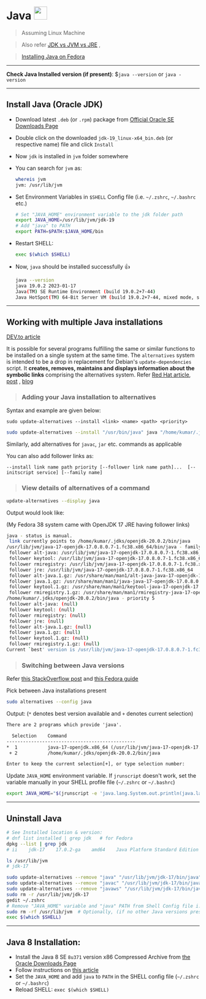# Java <img src='https://cdn-icons-png.flaticon.com/512/5968/5968282.png' width="34">

> Assuming Linux Machine

> Also refer [JDK vs JVM vs JRE](https://www.digitalocean.com/community/tutorials/difference-jdk-vs-jre-vs-jvm) ,

> [Installing Java on Fedora](https://phoenixnap.com/kb/fedora-install-java)

---

**Check Java Installed version (if present)**: $`java --version` or `java -version`

---

## Install Java (Oracle JDK)

- Download latest `.deb` (or `.rpm`) package from [Official Oracle SE Downloads Page](https://www.oracle.com/java/technologies/downloads/)
- Double click on the downloaded `jdk-19_linux-x64_bin.deb` (or respective name) file and click `Install`
- Now `jdk` is installed in `jvm` folder somewhere
- You can search for `jvm` as:

  ```sh
  whereis jvm
  jvm: /usr/lib/jvm
  ```

- Set Environment Variables in `$SHELL` Config file (i.e. `~/.zshrc`, `~/.bashrc` etc.)

  ```sh
  # Set "JAVA_HOME" environment variable to the jdk folder path
  export JAVA_HOME=/usr/lib/jvm/jdk-19
  # Add "java" to PATH
  export PATH=$PATH:$JAVA_HOME/bin
  ```

- Restart SHELL:

  ```sh
  exec $(which $SHELL)
  ```

- Now, `java` should be installed successfully :thumbsup:

  ```sh
  java --version
  java 19.0.2 2023-01-17
  Java(TM) SE Runtime Environment (build 19.0.2+7-44)
  Java HotSpot(TM) 64-Bit Server VM (build 19.0.2+7-44, mixed mode, sharing)
  ```

---

## Working with multiple Java installations

[DEV.to article](https://dev.to/thegroo/install-and-manage-multiple-java-versions-on-linux-using-alternatives-5e93)

It is possible for several programs fulfilling the same or similar functions to be installed on a single system at the same time. The `alternatives` system is intended to be a drop in replacement for Debian's `update-dependencies` script. It **creates, removes, maintains and displays information about the symbolic links** comprising the alternatives system. Refer [Red Hat article](https://www.redhat.com/sysadmin/alternatives-command), [post](https://www.baeldung.com/linux/update-alternatives-command) , [blog](https://www.studytonight.com/linux-guide/update-alternatives-command-in-linux)

> ### Adding your Java installation to alternatives

Syntax and example are given below:

`sudo update-alternatives --install <link> <name> <path> <priority>`

```sh
sudo update-alternatives --install "/usr/bin/java" java "/home/kumar/.jdks/openjdk-20.0.2/bin/java" 5
```

Similarly, add alternatives for `javac`, `jar` etc. commands as applicable

You can also add follower links as:

`--install link name path priority [--follower link name path]...  [--initscript service] [--family name]`

> ### View details of alternatives of a command

```sh
update-alternatives --display java
```

Output would look like:

(My Fedora 38 system came with OpenJDK 17 JRE having follower links)

```sh
java - status is manual.
 link currently points to /home/kumar/.jdks/openjdk-20.0.2/bin/java
/usr/lib/jvm/java-17-openjdk-17.0.8.0.7-1.fc38.x86_64/bin/java - family java-17-openjdk.x86_64 priority 17000807
 follower alt-java: /usr/lib/jvm/java-17-openjdk-17.0.8.0.7-1.fc38.x86_64/bin/alt-java
 follower keytool: /usr/lib/jvm/java-17-openjdk-17.0.8.0.7-1.fc38.x86_64/bin/keytool
 follower rmiregistry: /usr/lib/jvm/java-17-openjdk-17.0.8.0.7-1.fc38.x86_64/bin/rmiregistry
 follower jre: /usr/lib/jvm/java-17-openjdk-17.0.8.0.7-1.fc38.x86_64
 follower alt-java.1.gz: /usr/share/man/man1/alt-java-java-17-openjdk-17.0.8.0.7-1.fc38.x86_64.1.gz
 follower java.1.gz: /usr/share/man/man1/java-java-17-openjdk-17.0.8.0.7-1.fc38.x86_64.1.gz
 follower keytool.1.gz: /usr/share/man/man1/keytool-java-17-openjdk-17.0.8.0.7-1.fc38.x86_64.1.gz
 follower rmiregistry.1.gz: /usr/share/man/man1/rmiregistry-java-17-openjdk-17.0.8.0.7-1.fc38.x86_64.1.gz
/home/kumar/.jdks/openjdk-20.0.2/bin/java - priority 5
 follower alt-java: (null)
 follower keytool: (null)
 follower rmiregistry: (null)
 follower jre: (null)
 follower alt-java.1.gz: (null)
 follower java.1.gz: (null)
 follower keytool.1.gz: (null)
 follower rmiregistry.1.gz: (null)
Current `best' version is /usr/lib/jvm/java-17-openjdk-17.0.8.0.7-1.fc38.x86_64/bin/java.
```

> ### Switching between Java versions

Refer [this StackOverflow post](https://askubuntu.com/questions/740757/switch-between-multiple-java-versions) and [this Fedora guide](https://docs.fedoraproject.org/en-US/quick-docs/installing-java/#_switching_between_java_versions)

Pick between Java installations present

```sh
sudo alternatives --config java
```

Output: (`*` denotes best version available and `+` denotes current selection)

```txt
There are 2 programs which provide 'java'.

  Selection    Command
-----------------------------------------------
*  1           java-17-openjdk.x86_64 (/usr/lib/jvm/java-17-openjdk-17.0.8.0.7-1.fc38.x86_64/bin/java)
 + 2           /home/kumar/.jdks/openjdk-20.0.2/bin/java

Enter to keep the current selection[+], or type selection number:
```

Update `JAVA_HOME` environment variable. If `jrunscript` doesn't work, set the variable manually in your SHELL profile file (`~/.zshrc` or `~/.bashrc`)

```sh
export JAVA_HOME="$(jrunscript -e 'java.lang.System.out.println(java.lang.System.getProperty("java.home"));')"
```

---

## Uninstall Java

```sh
# See Installed location & version:
# dnf list installed | grep jdk   # for Fedora
dpkg --list | grep jdk
# ii    jdk-17    17.0.2-ga    amd64    Java Platform Standard Edition Development Kit

ls /usr/lib/jvm
# jdk-17

sudo update-alternatives --remove "java" "/usr/lib/jvm/jdk-17/bin/java"
sudo update-alternatives --remove "javac" "/usr/lib/jvm/jdk-17/bin/javac"
sudo update-alternatives --remove "javaws" "/usr/lib/jvm/jdk-17/bin/javaws"
sudo rm -r /usr/lib/jvm/jdk-17
gedit ~/.zshrc
# Remove "JAVA_HOME" variable and "java" PATH from Shell Config file i.e. ~/.zshrc, ~/.bashrc etc.
sudo rm -rf /usr/lib/jvm  # Optionally, (if no other Java versions present)
exec $(which $SHELL)
```

---

## Java 8 Installation:

- Install the Java 8 SE `8u371` version x86 Compressed Archive from [the Oracle Downloads Page](https://www.oracle.com/in/java/technologies/downloads/#java8)
- Follow instructions on [this article](https://docs.datastax.com/en/jdk-install/doc/jdk-install/installOracleJdkDeb.html)
- Set the `JAVA_HOME` and add `java` to `PATH` in the SHELL config file (`~/.zshrc` or `~/.bashrc`)
- Reload SHELL: `exec $(which $SHELL)`
